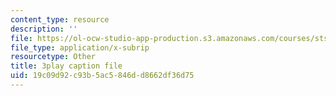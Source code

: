 ```yaml
---
content_type: resource
description: ''
file: https://ol-ocw-studio-app-production.s3.amazonaws.com/courses/sts-081-innovation-systems-for-science-technology-energy-manufacturing-and-health-spring-2017/19c09d92c93b5ac5846dd8662df36d75_on1rmY3Tw5U.vtt
file_type: application/x-subrip
resourcetype: Other
title: 3play caption file
uid: 19c09d92-c93b-5ac5-846d-d8662df36d75
---
```

